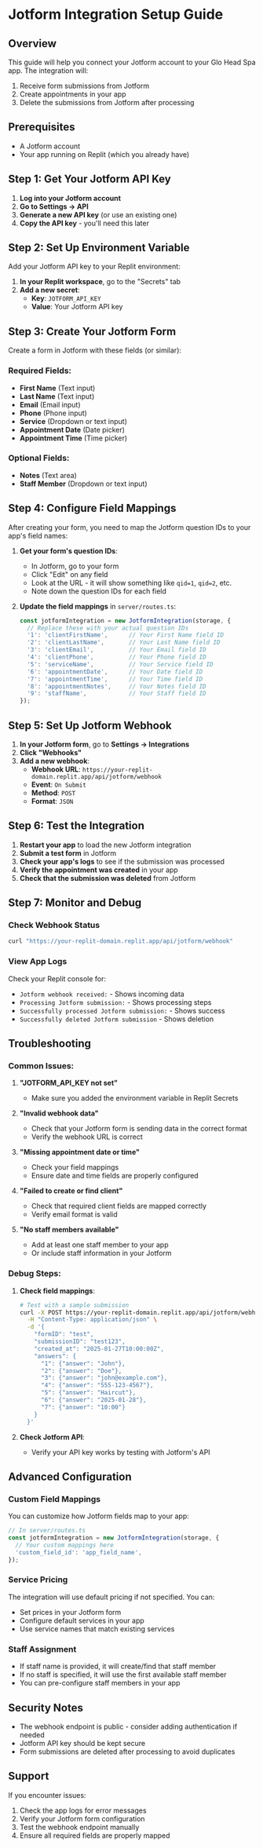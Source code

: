 # Jotform Integration Setup Guide

## Overview
This guide will help you connect your Jotform account to your Glo Head Spa app. The integration will:
1. Receive form submissions from Jotform
2. Create appointments in your app
3. Delete the submissions from Jotform after processing

## Prerequisites
- A Jotform account
- Your app running on Replit (which you already have)

## Step 1: Get Your Jotform API Key

1. **Log into your Jotform account**
2. **Go to Settings → API**
3. **Generate a new API key** (or use an existing one)
4. **Copy the API key** - you'll need this later

## Step 2: Set Up Environment Variable

Add your Jotform API key to your Replit environment:

1. **In your Replit workspace**, go to the "Secrets" tab
2. **Add a new secret**:
   - **Key**: `JOTFORM_API_KEY`
   - **Value**: Your Jotform API key

## Step 3: Create Your Jotform Form

Create a form in Jotform with these fields (or similar):

### Required Fields:
- **First Name** (Text input)
- **Last Name** (Text input)
- **Email** (Email input)
- **Phone** (Phone input)
- **Service** (Dropdown or text input)
- **Appointment Date** (Date picker)
- **Appointment Time** (Time picker)

### Optional Fields:
- **Notes** (Text area)
- **Staff Member** (Dropdown or text input)

## Step 4: Configure Field Mappings

After creating your form, you need to map the Jotform question IDs to your app's field names:

1. **Get your form's question IDs**:
   - In Jotform, go to your form
   - Click "Edit" on any field
   - Look at the URL - it will show something like `qid=1`, `qid=2`, etc.
   - Note down the question IDs for each field

2. **Update the field mappings** in `server/routes.ts`:
   ```typescript
   const jotformIntegration = new JotformIntegration(storage, {
     // Replace these with your actual question IDs
     '1': 'clientFirstName',      // Your First Name field ID
     '2': 'clientLastName',       // Your Last Name field ID
     '3': 'clientEmail',          // Your Email field ID
     '4': 'clientPhone',          // Your Phone field ID
     '5': 'serviceName',          // Your Service field ID
     '6': 'appointmentDate',      // Your Date field ID
     '7': 'appointmentTime',      // Your Time field ID
     '8': 'appointmentNotes',     // Your Notes field ID
     '9': 'staffName',            // Your Staff field ID
   });
   ```

## Step 5: Set Up Jotform Webhook

1. **In your Jotform form**, go to **Settings → Integrations**
2. **Click "Webhooks"**
3. **Add a new webhook**:
   - **Webhook URL**: `https://your-replit-domain.replit.app/api/jotform/webhook`
   - **Event**: `On Submit`
   - **Method**: `POST`
   - **Format**: `JSON`

## Step 6: Test the Integration

1. **Restart your app** to load the new Jotform integration
2. **Submit a test form** in Jotform
3. **Check your app's logs** to see if the submission was processed
4. **Verify the appointment was created** in your app
5. **Check that the submission was deleted** from Jotform

## Step 7: Monitor and Debug

### Check Webhook Status
```bash
curl "https://your-replit-domain.replit.app/api/jotform/webhook"
```

### View App Logs
Check your Replit console for:
- `Jotform webhook received:` - Shows incoming data
- `Processing Jotform submission:` - Shows processing steps
- `Successfully processed Jotform submission:` - Shows success
- `Successfully deleted Jotform submission` - Shows deletion

## Troubleshooting

### Common Issues:

1. **"JOTFORM_API_KEY not set"**
   - Make sure you added the environment variable in Replit Secrets

2. **"Invalid webhook data"**
   - Check that your Jotform form is sending data in the correct format
   - Verify the webhook URL is correct

3. **"Missing appointment date or time"**
   - Check your field mappings
   - Ensure date and time fields are properly configured

4. **"Failed to create or find client"**
   - Check that required client fields are mapped correctly
   - Verify email format is valid

5. **"No staff members available"**
   - Add at least one staff member to your app
   - Or include staff information in your Jotform

### Debug Steps:

1. **Check field mappings**:
   ```bash
   # Test with a sample submission
   curl -X POST https://your-replit-domain.replit.app/api/jotform/webhook \
     -H "Content-Type: application/json" \
     -d '{
       "formID": "test",
       "submissionID": "test123",
       "created_at": "2025-01-27T10:00:00Z",
       "answers": {
         "1": {"answer": "John"},
         "2": {"answer": "Doe"},
         "3": {"answer": "john@example.com"},
         "4": {"answer": "555-123-4567"},
         "5": {"answer": "Haircut"},
         "6": {"answer": "2025-01-28"},
         "7": {"answer": "10:00"}
       }
     }'
   ```

2. **Check Jotform API**:
   - Verify your API key works by testing with Jotform's API

## Advanced Configuration

### Custom Field Mappings
You can customize how Jotform fields map to your app:

```typescript
// In server/routes.ts
const jotformIntegration = new JotformIntegration(storage, {
  // Your custom mappings here
  'custom_field_id': 'app_field_name',
});
```

### Service Pricing
The integration will use default pricing if not specified. You can:
- Set prices in your Jotform form
- Configure default services in your app
- Use service names that match existing services

### Staff Assignment
- If staff name is provided, it will create/find that staff member
- If no staff is specified, it will use the first available staff member
- You can pre-configure staff members in your app

## Security Notes

- The webhook endpoint is public - consider adding authentication if needed
- Jotform API key should be kept secure
- Form submissions are deleted after processing to avoid duplicates

## Support

If you encounter issues:
1. Check the app logs for error messages
2. Verify your Jotform form configuration
3. Test the webhook endpoint manually
4. Ensure all required fields are properly mapped 